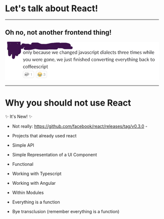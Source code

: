 # Let's talk about React!

---
## Oh no, not another frontend thing!

![angst](/img/frontend-angst.jpg)

---
# Why you should not use React

✨ It's New! ✨

- Not really: https://github.com/facebook/react/releases/tag/v0.3.0 -




- Projects that already used react
- Simple API
- Simple Representation of a UI Component
- Functional
- Working with Typescript
- Working with Angular
- Within Modules

- Everything is a function
- Bye transclusion (remember everything is a function)


# 
